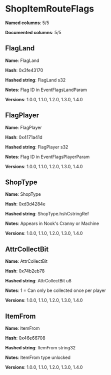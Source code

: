 # ShopItemRouteFlags
**Named columns**: 5/5

**Documented columns**: 5/5

## FlagLand

**Name**: FlagLand

**Hash**: 0x3fe43170

**Hashed string**: FlagLand s32

**Notes**: Flag ID in EventFlagsLandParam

**Versions**: 1.0.0, 1.1.0, 1.2.0, 1.3.0, 1.4.0

## FlagPlayer

**Name**: FlagPlayer

**Hash**: 0x4171a41d

**Hashed string**: FlagPlayer s32

**Notes**: Flag ID in EventFlagsPlayerParam

**Versions**: 1.0.0, 1.1.0, 1.2.0, 1.3.0, 1.4.0

## ShopType

**Name**: ShopType

**Hash**: 0xd3d4284e

**Hashed string**: ShopType.hshCstringRef

**Notes**: Appears in Nook's Cranny or Machine

**Versions**: 1.0.0, 1.1.0, 1.2.0, 1.3.0, 1.4.0

## AttrCollectBit

**Name**: AttrCollectBit

**Hash**: 0x74b2eb78

**Hashed string**: AttrCollectBit u8

**Notes**: 1 = Can only be collected once per player

**Versions**: 1.0.0, 1.1.0, 1.2.0, 1.3.0, 1.4.0

## ItemFrom

**Name**: ItemFrom

**Hash**: 0x46e66708

**Hashed string**: ItemFrom string32

**Notes**: ItemFrom type unlocked

**Versions**: 1.0.0, 1.1.0, 1.2.0, 1.3.0, 1.4.0

